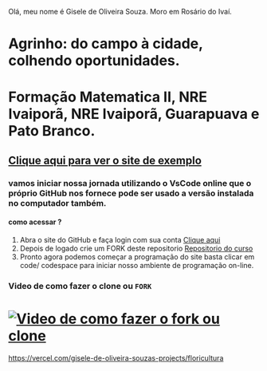 Olá, meu nome é Gisele de Oliveira Souza. Moro em Rosário do Ivaí.

#  **Agrinho: do campo à cidade, colhendo oportunidades**.
# Formação Matematica II, NRE Ivaiporã, NRE Ivaiporã, Guarapuava e Pato Branco.
## [Clique aqui para ver o site de exemplo](https://professorrichardson.github.io/Agrinho-2024-formacao/)

### vamos iniciar nossa jornada utilizando o VsCode online que o próprio GitHub nos fornece pode ser usado a versão instalada no computador também.
#### como acessar ?

 1. Abra o site do GitHub e faça login com sua conta [Clique aqui](https://github.com/)
 2. Depois de logado crie um FORK deste repositorio [Repositorio do curso](https://github.com/professorrichardson/Agrinho_2024_curso.git)
 3. Pronto agora podemos começar a programação do site basta clicar em code/ codespace para iniciar nosso ambiente de programação on-line.

### Video de como fazer o clone ou `FORK`
# [![Video de como fazer o fork ou clone](https://markdown-videos-api.jorgenkh.no/url?url=https%3A%2F%2Fwww.youtube.com%2Fwatch%3Fv%3DwaQ0633pZrs)](https://www.youtube.com/watch?v=waQ0633pZrs)
https://vercel.com/gisele-de-oliveira-souzas-projects/floricultura
